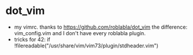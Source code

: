 # dot_vim
- my vimrc. thanks to https://github.com/roblabla/dot_vim
  the difference: vim_config.vim and I don't have every roblabla plugin.
- tricks for 42: if !filereadable("/usr/share/vim/vim73/plugin/stdheader.vim")
